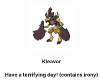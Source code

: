 <p align="center">
    <img src="https://raw.githubusercontent.com/PokeAPI/sprites/master/sprites/pokemon/900.png" width="150" height="150">
</p>
<h3 align="center"> <b>Kleavor</b></h3>
<h3 align="center">Have a terrifying day! (contains irony)</h3>
